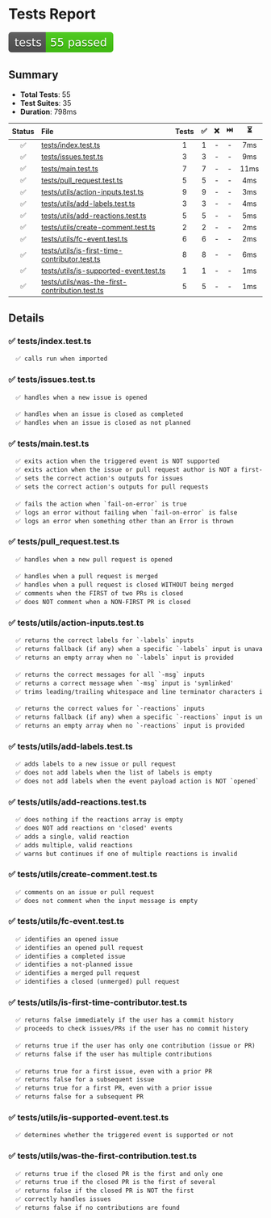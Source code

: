# Tests Report

![Tests badge](tests-badge.svg)

## Summary

- **Total Tests**: 55
- **Test Suites**: 35
- **Duration**: 798ms

| Status | File                                                                                           | Tests |  ✅  |  ❌  |  ⏭️ |   ⏳  |
| :----: | :--------------------------------------------------------------------------------------------- | :---: | :-: | :-: | :-: | :--: |
|    ✅   | [tests/index.test.ts](#-testsindextestts)                                                      |   1   |  1  |  -  |  -  |  7ms |
|    ✅   | [tests/issues.test.ts](#-testsissuestestts)                                                    |   3   |  3  |  -  |  -  |  9ms |
|    ✅   | [tests/main.test.ts](#-testsmaintestts)                                                        |   7   |  7  |  -  |  -  | 11ms |
|    ✅   | [tests/pull_request.test.ts](#-testspull_requesttestts)                                        |   5   |  5  |  -  |  -  |  4ms |
|    ✅   | [tests/utils/action-inputs.test.ts](#-testsutilsaction-inputstestts)                           |   9   |  9  |  -  |  -  |  3ms |
|    ✅   | [tests/utils/add-labels.test.ts](#-testsutilsadd-labelstestts)                                 |   3   |  3  |  -  |  -  |  4ms |
|    ✅   | [tests/utils/add-reactions.test.ts](#-testsutilsadd-reactionstestts)                           |   5   |  5  |  -  |  -  |  5ms |
|    ✅   | [tests/utils/create-comment.test.ts](#-testsutilscreate-commenttestts)                         |   2   |  2  |  -  |  -  |  2ms |
|    ✅   | [tests/utils/fc-event.test.ts](#-testsutilsfc-eventtestts)                                     |   6   |  6  |  -  |  -  |  2ms |
|    ✅   | [tests/utils/is-first-time-contributor.test.ts](#-testsutilsis-first-time-contributortestts)   |   8   |  8  |  -  |  -  |  6ms |
|    ✅   | [tests/utils/is-supported-event.test.ts](#-testsutilsis-supported-eventtestts)                 |   1   |  1  |  -  |  -  |  1ms |
|    ✅   | [tests/utils/was-the-first-contribution.test.ts](#-testsutilswas-the-first-contributiontestts) |   5   |  5  |  -  |  -  |  1ms |

## Details

### ✅ tests/index.test.ts

```txt
  ✅ calls run when imported

```

### ✅ tests/issues.test.ts

```txt
  ✅ handles when a new issue is opened

  ✅ handles when an issue is closed as completed
  ✅ handles when an issue is closed as not planned

```

### ✅ tests/main.test.ts

```txt
  ✅ exits action when the triggered event is NOT supported
  ✅ exits action when the issue or pull request author is NOT a first-time contributor
  ✅ sets the correct action's outputs for issues
  ✅ sets the correct action's outputs for pull requests

  ✅ fails the action when `fail-on-error` is true
  ✅ logs an error without failing when `fail-on-error` is false
  ✅ logs an error when something other than an Error is thrown

```

### ✅ tests/pull_request.test.ts

```txt
  ✅ handles when a new pull request is opened

  ✅ handles when a pull request is merged
  ✅ handles when a pull request is closed WITHOUT being merged
  ✅ comments when the FIRST of two PRs is closed
  ✅ does NOT comment when a NON-FIRST PR is closed

```

### ✅ tests/utils/action-inputs.test.ts

```txt
  ✅ returns the correct labels for `-labels` inputs
  ✅ returns fallback (if any) when a specific `-labels` input is unavailable
  ✅ returns an empty array when no `-labels` input is provided

  ✅ returns the correct messages for all `-msg` inputs
  ✅ returns a correct message when `-msg` input is 'symlinked'
  ✅ trims leading/trailing whitespace and line terminator characters in `-msg` inputs

  ✅ returns the correct values for `-reactions` inputs
  ✅ returns fallback (if any) when a specific `-reactions` input is unavailable
  ✅ returns an empty array when no `-reactions` input is provided

```

### ✅ tests/utils/add-labels.test.ts

```txt
  ✅ adds labels to a new issue or pull request
  ✅ does not add labels when the list of labels is empty
  ✅ does not add labels when the event payload action is NOT `opened`

```

### ✅ tests/utils/add-reactions.test.ts

```txt
  ✅ does nothing if the reactions array is empty
  ✅ does NOT add reactions on 'closed' events
  ✅ adds a single, valid reaction
  ✅ adds multiple, valid reactions
  ✅ warns but continues if one of multiple reactions is invalid

```

### ✅ tests/utils/create-comment.test.ts

```txt
  ✅ comments on an issue or pull request
  ✅ does not comment when the input message is empty

```

### ✅ tests/utils/fc-event.test.ts

```txt
  ✅ identifies an opened issue
  ✅ identifies an opened pull request
  ✅ identifies a completed issue
  ✅ identifies a not-planned issue
  ✅ identifies a merged pull request
  ✅ identifies a closed (unmerged) pull request

```

### ✅ tests/utils/is-first-time-contributor.test.ts

```txt
  ✅ returns false immediately if the user has a commit history
  ✅ proceeds to check issues/PRs if the user has no commit history

  ✅ returns true if the user has only one contribution (issue or PR)
  ✅ returns false if the user has multiple contributions

  ✅ returns true for a first issue, even with a prior PR
  ✅ returns false for a subsequent issue
  ✅ returns true for a first PR, even with a prior issue
  ✅ returns false for a subsequent PR

```

### ✅ tests/utils/is-supported-event.test.ts

```txt
  ✅ determines whether the triggered event is supported or not

```

### ✅ tests/utils/was-the-first-contribution.test.ts

```txt
  ✅ returns true if the closed PR is the first and only one
  ✅ returns true if the closed PR is the first of several
  ✅ returns false if the closed PR is NOT the first
  ✅ correctly handles issues
  ✅ returns false if no contributions are found

```
